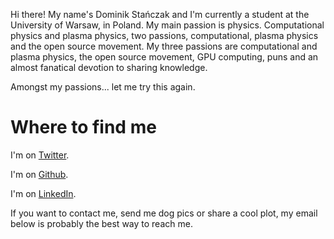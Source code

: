 <!--
.. title: About
.. slug: about
.. date: 2017-06-30 11:58:23 UTC+02:00
.. tags: 
.. category: 
.. link: 
.. description: 
.. type: text
-->

Hi there! My name's Dominik Stańczak and I'm currently a student at the University of Warsaw, in Poland.
My main passion is physics. Computational physics and plasma physics, two passions,
computational, plasma physics and the open source movement. My three passions are computational and plasma physics,
the open source movement, GPU computing, puns and an almost fanatical devotion to sharing knowledge.

Amongst my passions... let me try this again.

# Where to find me

I'm on [Twitter](https://twitter.com/StanczakDominik).

I'm on [Github](https://github.com/StanczakDominik).

I'm on [LinkedIn](https://www.linkedin.com/in/dominik-sta%C5%84czak-747910141/).

If you want to contact me, send me dog pics or share a cool plot, my email below is probably the best way to reach me.
